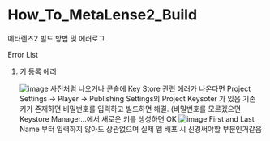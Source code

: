 # How_To_MetaLense2_Build
 메타렌즈2 빌드 방법 및 에러로그

Error List 
  1. 키 등록 에러

      ![image](https://github.com/user-attachments/assets/9761c054-808f-456b-bd49-b268fb40e1f8)
     사진처럼 나오거나 콘솔에 Key Store 관련 에러가 나온다면
     Project Settings -> Player -> Publishing Settings의 Project Keysoter 가 있음
     기존 키가 존재하면 비밀번호를 입력하고 빌드하면 해결.
     (비밀번호를 모르겠으면 Keystore Manager...에서 새로운 키를 생성하면 OK
     ![image](https://github.com/user-attachments/assets/2a45c49f-5758-4c54-a1c6-c3deb893aa07)
     First and Last Name 부터 입력하지 않아도 상관없으며 실제 앱 배포 시 신경써야할 부분인거같음

